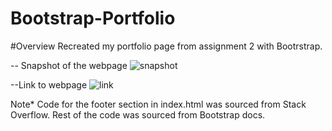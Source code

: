 # Bootstrap-Portfolio

#Overview
Recreated my portfolio page from assignment 2 with Bootrstrap.

-- Snapshot of the webpage
![snapshot](./images/01-bootstrap-portfolio-snap.png)

--Link to webpage
![link](https://toniy97.github.io/Bootstrap-Portfolio/)

Note* Code for the footer section in index.html was sourced from Stack Overflow.
Rest of the code was sourced from Bootstrap docs.
